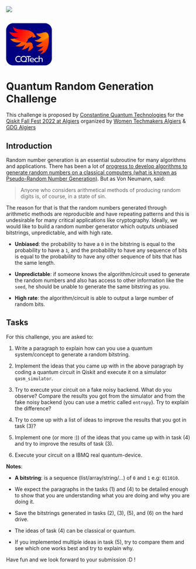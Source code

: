
<p float="middle">
  <img align="middle" src="https://qiskit-fall-fest-algiers.wtmalgiers.org/_next/static/media/QiskitHero.94cd5459.png" width="175"/>
  <img align="middle" height="30" hspace="330"/>
  <img align="middle" src="bleu_back_white_text_zoomed.png" width="125"/>
</p>

# Quantum Random Generation Challenge

This challenge is proposed by [Constantine Quantum Technologies](https://cqtech.org/) for the [Qiskit Fall Fest 2022 at Algiers](https://qiskit-fall-fest-algiers.wtmalgiers.org/) organized by [Women Techmakers Algiers](https://www.linkedin.com/company/wtm-algiers/) & [GDG Algiers](https://www.gdgalgiers.com/)

## Introduction

Random number generation is an essential subroutine for many algorithms and applications. There has been a lot of [progress to develop algorithms to generate random numbers on a classical computers (what is known as Pseudo-Random Number Generation)](https://towardsdatascience.com/where-does-python-get-its-random-numbers-from-81dece23b712). But as Von Neumann, said:

> Anyone who considers arithmetical methods of producing random digits is, of course, in a state of sin.

The reason for that is that the random numbers generated through arithmetic methods are reproducible and have repeating patterns and this is undesirable for many critical applications like cryptography. Ideally, we would like to build a random number generator which outputs unbiased bitstrings, unpredictable, and with high rate.

- **Unbiased**: the probability to have a `0` in the bitstring is equal to the probability to have a `1`, and the probability to have any sequence of bits is equal to the probability to have any other sequence of bits that has the same length.

- **Unpredictable**: if someone knows the algorithm/circuit used to generate the random numbers and also has access to other information like the `seed`, he should be unable to generate the same bitstring as you.

- **High rate**: the algorithm/circuit is able to output a large number of random bits.

## Tasks

For this challenge, you are asked to:

1. Write a paragraph to explain how can you use a quantum system/concept to generate a random bitstring.

2. Implement the ideas that you came up with in the above paragraph by coding a quantum circuit in Qiskit and execute it on a simulator `qasm_simulator`.

3. Try to execute your circuit on a fake noisy backend. What do you observe? Compare the results you got from the simulator and from the fake noisy backend (you can use a metric called `entropy`). Try to explain the difference?

4. Try to come up with a list of ideas to improve the results that you got in task (3)?

5. Implement one (or more :)) of the ideas that you came up with in task (4) and try to improve the results of task (3).

6. Execute your circuit on a IBMQ real quantum-device.

**Notes**:

- **A bitstring**: is a sequence (list/array/string/...) of `0` and `1` e.g: `011010`.

- We expect the paragraphs in the tasks (1) and (4) to be detailed enough to show that you are understanding what you are doing and why you are doing it.

- Save the bitstrings generated in tasks (2), (3), (5), and (6) on the hard drive.

- The ideas of task (4) can be classical or quantum.

- If you implemented multiple ideas in task (5), try to compare them and see which one works best and try to explain why.

Have fun and we look forward to your submission :D !
